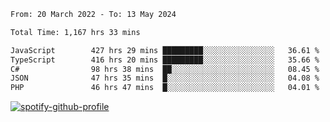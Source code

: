 <!--START_SECTION:waka-->

```txt
From: 20 March 2022 - To: 13 May 2024

Total Time: 1,167 hrs 33 mins

JavaScript        427 hrs 29 mins █████████░░░░░░░░░░░░░░░░   36.61 %
TypeScript        416 hrs 20 mins █████████░░░░░░░░░░░░░░░░   35.66 %
C#                98 hrs 38 mins  ██░░░░░░░░░░░░░░░░░░░░░░░   08.45 %
JSON              47 hrs 35 mins  █░░░░░░░░░░░░░░░░░░░░░░░░   04.08 %
PHP               46 hrs 47 mins  █░░░░░░░░░░░░░░░░░░░░░░░░   04.01 %
```

<!--END_SECTION:waka-->
[![spotify-github-profile](https://spotify-github-profile.vercel.app/api/view?uid=c00zprrvy9xiloa9qnco3hmng&cover_image=true&theme=novatorem&show_offline=false&background_color=121212&bar_color=53b14f&bar_color_cover=false)](https://spotify-github-profile.vercel.app/api/view?uid=c00zprrvy9xiloa9qnco3hmng&redirect=true)



